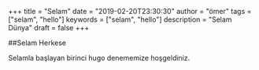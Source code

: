 +++
title = "Selam"
date = "2019-02-20T23:30:30"
author = "ömer"
tags = ["selam", "hello"]
keywords = ["selam", "hello"]
description = "Selam Dünya"
draft = false
+++

##Selam Herkese

Selamla başlayan birinci hugo denememize hoşgeldiniz.
